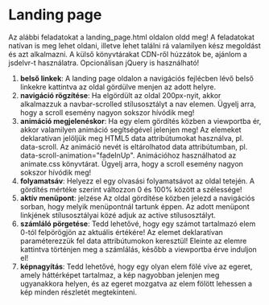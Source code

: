 # Landing page

Az alábbi feladatokat a landing_page.html oldalon oldd meg! A feladatokat natívan is meg lehet oldani, illetve lehet találni rá valamilyen kész megoldást és azt alkalmazni. A külső könyvtárakat CDN-ről húzzátok be, ajánlom a jsdelvr-t használatra. Opcionálisan jQuery is használható!

1. **belső linkek**: A landing page oldalon a navigációs fejlécben lévő belső linkekre kattintva az oldal gördülve menjen az adott helyre.
2. **navigáció rögzítése**: Ha elgördült az oldal 200px-nyit, akkor alkalmazzuk a navbar-scrolled stílusosztályt a nav elemen. Ügyelj arra, hogy a scroll esemény nagyon sokszor hívódik meg!
3. **animáció megjelenéskor**: Ha egy elem gördítés közben a viewportba ér, akkor valamilyen animáció segítségével jelenjen meg! Az elemeket deklaratívan jelöljük meg HTML5 data attribútumokat használva, pl. data-scroll. Az animáció nevét is eltárolhatod data attribútumban, pl. data-scroll-animation="fadeInUp". Animációhoz használhatod az animate.css könyvtárat. Ügyelj arra, hogy a scroll esemény nagyon sokszor hívódik meg!
4. **folyamatsáv**: Helyezz el egy olvasási folyamatsávot az oldal tetején. A gördítés mértéke szerint változzon 0 és 100% között a szélessége!
5. **aktív menüpont**: jelzése Az oldal gördítése közben jelezd a navigációs sorban, hogy melyik menüpontnál tartunk éppen. Az adott menüpont linkjének stílusosztályai közé adjuk az active stílusosztályt.
6. **számláló pörgetése**: Tedd lehetővé, hogy egy számot tartalmazó elem 0-tól felpörögjön az aktuális értékére! Az elemet deklaratívan paraméterezzük fel data attribútumokon keresztül! Eleinte az elemre kattintva történjen meg a számlálás, később a viewportba érve induljon el!
7. **képnagyítás**: Tedd lehetővé, hogy egy olyan elem fölé víve az egeret, amely háttérképet tartalmaz, a kép nagyobban jelenjen meg ugyanakkora helyen, és az egeret mozgatva az elem fölött lehessen a kép minden részletét megtekinteni.
